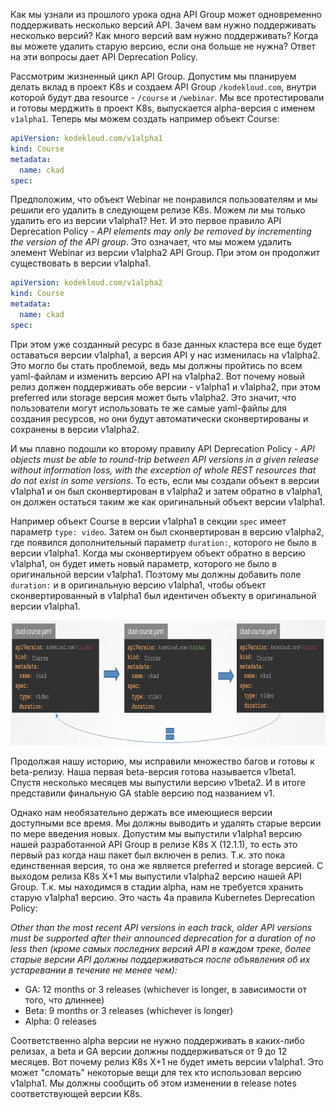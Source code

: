 Как мы узнали из прошлого урока одна API Group может одновременно поддерживать несколько версий API. Зачем вам нужно поддерживать несколько версий? Как много версий вам нужно поддерживать? Когда вы можете удалить старую версию, если она больше не нужна? Ответ на эти вопросы дает API Deprecation Policy.

Рассмотрим жизненный цикл API Group. Допустим мы планируем делать вклад в проект K8s и создаем API Group `/kodekloud.com`, внутри которой будут два resource - `/course` и `/webinar`. Мы все протестировали и готовы мерджить в проект K8s, выпускается alpha-версия с именем `v1alpha1`. Теперь мы можем создать например объект Course:

```yaml
apiVersion: kodekloud.com/v1alpha1
kind: Course
metadata:
  name: ckad
spec:
```
Предположим, что объект Webinar не понравился пользователям и мы решили его удалить в следующем релизе K8s. Можем ли мы только удалить его из версии v1alpha1? Нет. И это первое правило API Deprecation Policy - *API elements may only be removed by incrementing the version of the API group*. Это означает, что мы можем удалить элемент Webinar из версии v1alpha2 API Group. При этом он продолжит существовать в версии v1alpha1.

```yaml
apiVersion: kodekloud.com/v1alpha2
kind: Course
metadata:
  name: ckad
spec:
```
При этом уже созданный ресурс в базе данных кластера все еще будет оставаться версии v1alpha1, а версия API у нас изменилась на v1alpha2. Это могло бы стать проблемой, ведь мы должны пройтись по всем yaml-файлам и изменить версию API на v1alpha2. Вот почему новый релиз должен поддерживать обе версии - v1alpha1 и v1alpha2, при этом preferred или storage версия может быть v1alpha2. Это значит, что пользователи могут использовать те же самые yaml-файлы для создания ресурсов, но они будут автоматически сконвертированы и сохранены в версии v1alpha2.

И мы плавно подошли ко второму правилу API Deprecation Policy - *API objects must be able to round-trip between API versions in a given release without information loss, with the exception of whole REST resources that do not exist in some versions*. То есть, если мы создали объект в версии v1alpha1 и он был сконвертирован в v1alpha2 и затем обратно в v1alpha1, он должен остаться таким же как оригинальный объект версии v1alpha1.

Например объект Course в версии v1alpha1 в секции `spec` имеет параметр `type: video`. Затем он был сконвертирован в версию v1alpha2, где появился дополнительный параметр `duration:`, которого не было в версии v1alpha1. Когда мы сконвертируем объект обратно в версию v1alpha1, он будет иметь новый параметр, которого не было в оригинальной версии v1alpha1. Поэтому мы должны добавить поле `duration:` и в оригинальную версию v1alpha1, чтобы объект сконвертированный в v1alpha1 был идентичен объекту в оригинальной версии v1alpha1.

<img src="rule2.png" width="1000" height="200"><br>

Продолжая нашу историю, мы исправили множество багов и готовы к beta-релизу. Наша первая beta-версия готова называется v1beta1. Спустя несколько месяцев мы выпустили версию v1beta2. И в итоге представили финальную GA stable версию под названием v1.

Однако нам необязательно держать все имеющиеся версии доступными все время. Мы должны выводить и удалять старые версии по мере введения новых. Допустим мы выпустили v1alpha1 версию нашей разработанной API Group в релизе K8s X (12.1.1), то есть это первый раз когда наш пакет был включен в релиз. Т.к. это пока единственная версия, то она же является preferred и storage версией. С выходом релиза K8s X+1 мы выпустили v1alpha2 версию нашей API Group. Т.к. мы находимся в стадии alpha, нам не требуется хранить старую v1alpha1 версию. Это часть 4a правила Kubernetes Deprecation Policy:

*Other than the most recent API versions in each track, older API versions must be supported after their announced deprecation for a duration of no less then (кроме самых последних версий API в каждом треке, более старые версии API должны поддерживаться после объявления об их устаревании в течение не менее чем):*
- GA: 12 months or 3 releases (whichever is longer, в зависимости от того, что длиннее)
- Beta: 9 months or 3 releases (whichever is longer)
- Alpha: 0 releases

Соответственно alpha версии не нужно поддерживать в каких-либо релизах, а beta и GA версии должны поддерживаться от 9 до 12 месяцев. Вот почему релиз K8s X+1 не будет иметь версии v1alpha1. Это может "сломать" некоторые вещи для тех кто использовал версию v1alpha1. Мы должны сообщить об этом изменении в release notes соответствующей версии K8s.